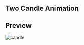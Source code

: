 ## Two Candle Animation

## Preview

![candle](https://github.com/5h0ov/Dev-Geeks/assets/83227649/f09da844-5976-49a8-9ccd-7f23af5c0908)
